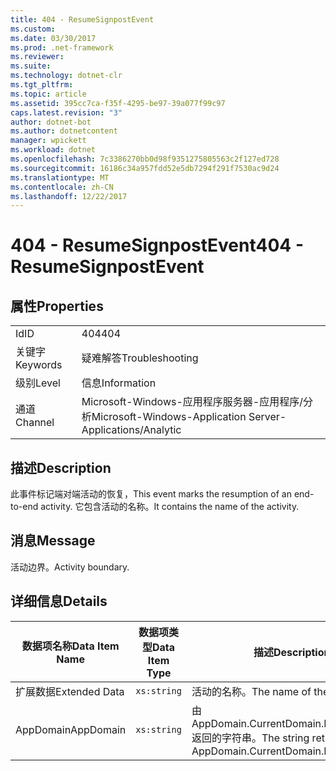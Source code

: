 ```yaml
---
title: 404 - ResumeSignpostEvent
ms.custom: 
ms.date: 03/30/2017
ms.prod: .net-framework
ms.reviewer: 
ms.suite: 
ms.technology: dotnet-clr
ms.tgt_pltfrm: 
ms.topic: article
ms.assetid: 395cc7ca-f35f-4295-be97-39a077f99c97
caps.latest.revision: "3"
author: dotnet-bot
ms.author: dotnetcontent
manager: wpickett
ms.workload: dotnet
ms.openlocfilehash: 7c3386270bb0d98f9351275805563c2f127ed728
ms.sourcegitcommit: 16186c34a957fdd52e5db7294f291f7530ac9d24
ms.translationtype: MT
ms.contentlocale: zh-CN
ms.lasthandoff: 12/22/2017
---
```

# <a name="404---resumesignpostevent"></a><span data-ttu-id="fecc1-102">404 - ResumeSignpostEvent</span><span class="sxs-lookup"><span data-stu-id="fecc1-102">404 - ResumeSignpostEvent</span></span>
## <a name="properties"></a><span data-ttu-id="fecc1-103">属性</span><span class="sxs-lookup"><span data-stu-id="fecc1-103">Properties</span></span>  
  
|||  
|-|-|  
|<span data-ttu-id="fecc1-104">Id</span><span class="sxs-lookup"><span data-stu-id="fecc1-104">ID</span></span>|<span data-ttu-id="fecc1-105">404</span><span class="sxs-lookup"><span data-stu-id="fecc1-105">404</span></span>|  
|<span data-ttu-id="fecc1-106">关键字</span><span class="sxs-lookup"><span data-stu-id="fecc1-106">Keywords</span></span>|<span data-ttu-id="fecc1-107">疑难解答</span><span class="sxs-lookup"><span data-stu-id="fecc1-107">Troubleshooting</span></span>|  
|<span data-ttu-id="fecc1-108">级别</span><span class="sxs-lookup"><span data-stu-id="fecc1-108">Level</span></span>|<span data-ttu-id="fecc1-109">信息</span><span class="sxs-lookup"><span data-stu-id="fecc1-109">Information</span></span>|  
|<span data-ttu-id="fecc1-110">通道</span><span class="sxs-lookup"><span data-stu-id="fecc1-110">Channel</span></span>|<span data-ttu-id="fecc1-111">Microsoft-Windows-应用程序服务器-应用程序/分析</span><span class="sxs-lookup"><span data-stu-id="fecc1-111">Microsoft-Windows-Application Server-Applications/Analytic</span></span>|  
  
## <a name="description"></a><span data-ttu-id="fecc1-112">描述</span><span class="sxs-lookup"><span data-stu-id="fecc1-112">Description</span></span>  
 <span data-ttu-id="fecc1-113">此事件标记端对端活动的恢复，</span><span class="sxs-lookup"><span data-stu-id="fecc1-113">This event marks the resumption of an end-to-end activity.</span></span> <span data-ttu-id="fecc1-114">它包含活动的名称。</span><span class="sxs-lookup"><span data-stu-id="fecc1-114">It contains the name of the activity.</span></span>  
  
## <a name="message"></a><span data-ttu-id="fecc1-115">消息</span><span class="sxs-lookup"><span data-stu-id="fecc1-115">Message</span></span>  
 <span data-ttu-id="fecc1-116">活动边界。</span><span class="sxs-lookup"><span data-stu-id="fecc1-116">Activity boundary.</span></span>  
  
## <a name="details"></a><span data-ttu-id="fecc1-117">详细信息</span><span class="sxs-lookup"><span data-stu-id="fecc1-117">Details</span></span>  
  
|<span data-ttu-id="fecc1-118">数据项名称</span><span class="sxs-lookup"><span data-stu-id="fecc1-118">Data Item Name</span></span>|<span data-ttu-id="fecc1-119">数据项类型</span><span class="sxs-lookup"><span data-stu-id="fecc1-119">Data Item Type</span></span>|<span data-ttu-id="fecc1-120">描述</span><span class="sxs-lookup"><span data-stu-id="fecc1-120">Description</span></span>|  
|--------------------|--------------------|-----------------|  
|<span data-ttu-id="fecc1-121">扩展数据</span><span class="sxs-lookup"><span data-stu-id="fecc1-121">Extended Data</span></span>|`xs:string`|<span data-ttu-id="fecc1-122">活动的名称。</span><span class="sxs-lookup"><span data-stu-id="fecc1-122">The name of the activity.</span></span>|  
|<span data-ttu-id="fecc1-123">AppDomain</span><span class="sxs-lookup"><span data-stu-id="fecc1-123">AppDomain</span></span>|`xs:string`|<span data-ttu-id="fecc1-124">由 AppDomain.CurrentDomain.FriendlyName 返回的字符串。</span><span class="sxs-lookup"><span data-stu-id="fecc1-124">The string returned by AppDomain.CurrentDomain.FriendlyName.</span></span>|
